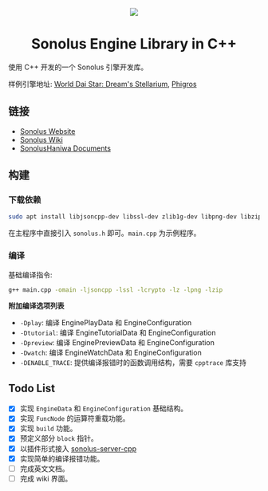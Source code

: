 <p align="center"><img src="https://github.com/SonolusHaniwa/sonolus-server-cpp/assets/63852815/e7f00aea-cc1b-428b-8611-0c1844dcd15a"/></p>

<h1 align="center">Sonolus Engine Library in C++</h1>

使用 C++ 开发的一个 Sonolus 引擎开发库。

样例引擎地址: [World Dai Star: Dream's Stellarium](https://github.com/SonolusHaniwa/sonolus-sirius-engine), [Phigros](https://github.com/SonolusHaniwa/sonolus-phigros-engine)

## 链接

- [Sonolus Website](https://sonolus.com/)
- [Sonolus Wiki](https://wiki.sonolus.com/)
- [SonolusHaniwa Documents](https://docs.littleyang.me/sonolus.h/basic/1.%20install.html)

## 构建

### 下载依赖

```bash
sudo apt install libjsoncpp-dev libssl-dev zlib1g-dev libpng-dev libzip-dev -y
```

在主程序中直接引入 `sonolus.h` 即可。`main.cpp` 为示例程序。

### 编译

基础编译指令:

```bash
g++ main.cpp -omain -ljsoncpp -lssl -lcrypto -lz -lpng -lzip
```

**附加编译选项列表**

- `-Dplay`: 编译 EnginePlayData 和 EngineConfiguration
- `-Dtutorial`: 编译 EngineTutorialData 和 EngineConfiguration
- `-Dpreview`: 编译 EnginePreviewData 和 EngineConfiguration
- `-Dwatch`: 编译 EngineWatchData 和 EngineConfiguration
- `-DENABLE_TRACE`: 提供编译报错时的函数调用结构，需要 `cpptrace` 库支持

## Todo List

- [x] 实现 `EngineData` 和 `EngineConfiguration` 基础结构。
- [x] 实现 `FuncNode` 的运算符重载功能。
- [x] 实现 `build` 功能。
- [x] 预定义部分 `block` 指针。
- [x] 以插件形式接入 [sonolus-server-cpp](https://github.com/SonolusHaniwa/sonolus-server-cpp)
- [x] 实现简单的编译报错功能。
- [ ] 完成英文文档。
- [ ] 完成 wiki 界面。